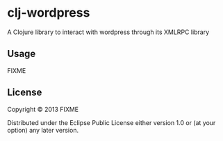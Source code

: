 # clj-wordpress

A Clojure library to interact with wordpress through its XMLRPC library

## Usage

FIXME

## License

Copyright © 2013 FIXME

Distributed under the Eclipse Public License either version 1.0 or (at
your option) any later version.

